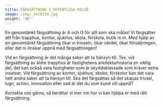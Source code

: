 ```yaml
---
title: FÄRGSÄTTNING I OFFENTLIGA MILJÖ
image: /img/_dsc0239.jpg
weight: '30'
---
```

En genomtänkt färgsättning är A och O för allt som ska målas! Vi färgsätter allt från trapphus, kontor, sjukhus, skola, förskola, butik m.m. Med hjälp av en genomtänkt färgsättning ökar vi trivseln, ökar värdet, ökar försäljningen, eller det ni önskar uppnå med färgsättningen!


Vid en färgsättning är det många saker att ta hänsyn till. Tex. vid färgsättning av äldre trapphus är fastighetens arkitekturhistoria en viktig del, det kan också vara fastigheter som är skyddsklassade som kräver extra insatser. Vid färgsättning av kontor, sjukhus, skolor, förskolor kan det vara helt andra saker att ta hänsyn till. Ska det färgsättas så det skapas trivsel, lugn, action, innovation eller vad är det du som kund vill uppnå?

Kontakta oss gärna, så berättar vi mer om hur vi kan hjälpa er med rätt färgsättning.
